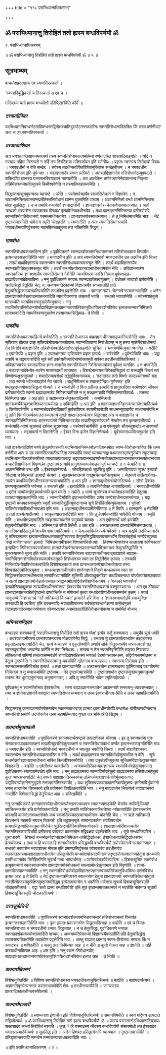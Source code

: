 +++
title = "११८ पराभिध्यानाधिकरणम्"

+++


## ॐ पराभिध्यानात्तु तिरोहितं ततो ह्यस्य बन्धविपर्ययौ ॐ

२. पराभिध्यानाधिकरणम्

॥ ॐ पराभिध्यानात्तु तिरोहितं ततो ह्यस्य बन्धविपर्ययौ ॐ ॥ ५ ॥

## **सूत्रभाष्यम्**

बन्धमोक्षप्रदत्वात्स एव स्वप्नतिरस्कर्ता ।

‘स्वप्नादिबुद्धिकर्ता च तिरस्कर्ता स एव च ।

तदिच्छया यतो ह्यस्य बन्धमोक्षौ प्रतिष्ठिता’विति कौर्मे ॥

### ***तत्त्वप्रदीपिका***

यदभिध्याननिबन्धनोऽनादिबन्धस्तद्विमोक्षश्चातिदुरापोऽनन्तकालीनः स्वप्नतिरोधानादिशक्तिः किं तस्य वर्णनीया? अतः स एव स्वप्नतिरस्कर्ता ।

### ***तत्त्वप्रकाशिका***

अत्र भगवत्प्राप्तिसाधनभक्त्यर्थं तस्य स्वप्नतिरोधायकत्वमहिम्नो वर्णनादस्ति शास्त्रादिसङ्गतिः । यदि न तस्यायं महिमा निरूप्यते न तर्हि तत्र निरतिशया भक्तिर्जायत इति वर्णनीयः । प्रकृतः स्वप्नस्य तिरोभावो विषयः । भगवदधीनो न वेति सन्देहः । सर्वस्य तदधीनत्वोक्तिर्विशेषानुक्तिश्च सन्देहबीजम् । न भगवदधीनः स्वप्नतिरोभाव इति पूर्वः पक्षः । बाह्याज्ञानादेव स्वप्नः प्रतीयते । अतस्तद्विज्ञानादेव तत्तिरोभावोऽप्युपपद्यते । शक्तिर्ह्येषा ज्ञानस्य यत्समानविषयाज्ञानं नाशयतीति । अत आलोकेन तमोवज्ज्ञानेनैवाज्ञानस्य निवृत्त्या तन्निमित्तस्वप्नप्रतीत्युपरमे किमीश्वरेणेति न तस्यातिमाहात्म्यमिति ।

सिद्धान्तयत्सूत्रमुपन्यस्य व्याचष्टे ॥ परेति ॥ परमेश्वरेच्छयैव स्वप्नतिरोधानं न विज्ञानेन । न चाज्ञाननिमित्तत्वात्स्वप्नप्रतीतेस्तत्तिरोधानं ज्ञानेन युक्तमिति वाच्यम् । अज्ञाननिमित्तो बन्धो ज्ञाननिमित्तश्च मोक्षः सुप्रसिद्धः । न च तथापि बन्धमोक्षौ ज्ञानाद्यधीनौ । ज्ञानाज्ञानयोर-चेतनत्वेनास्वातन्त्र्यात् । अतो ‘बन्धको भवपाशेन भवपाशाच्च मोचकः’ इत्यादेर्भगवदधीनावेव । तथा ज्ञानाज्ञाननिमित्ततया प्रतीतयोरपि स्वप्नाविर्भावतिरोधानयोः परमात्माधीनत्वमेव । ज्ञानाज्ञानयोरस्वातन्त्र्यात् । ते तु निमित्तमात्रमिति भावः । नेदं दृष्टान्तमात्रमिति भावेनात्र स्मृतिं चोदाहरति ॥ स्वप्नादीति ॥ अतः स्वप्नतिरोधानस्यापि भगवदधीनत्वसिद्धेस्तस्य महामहिमत्वाद्युक्ता तत्र भक्तिरिति सिद्धम् ।

### ***भावबोधः***

स्वप्नतिरोधायकत्वमहिम्न इति ॥ पूर्वाधिकरणे स्वप्नप्रदर्शकत्वमभिधायानन्तरं तत्तिरोभावकत्वं विचार्यत इत्यनन्तरसङ्गतिरिति भावः ॥ भगवदधीन इति ॥ अत्र स्वप्नतिरोभावो भगवदनधीन उत तदधीन इति चिन्ता । तदर्थं बाह्यविज्ञानस्य स्वातन्त्र्येण स्वप्नतिरोधायकत्वमस्त्युत नेति । तदर्थं बाह्यविज्ञानस्यैव स्वाप्नप्रतीतिहेतुत्वमस्त्युत नेति । तदर्थं बन्धमोक्षयोरज्ञानज्ञानाधीनत्वमेवोत नेति । अविज्ञानमात्रेण स्वप्नप्रतीत्या ज्ञानशक्त्यैव स्वप्नतिरोधानं नेशेनेति न्यायविवरणं मनसि निधाय पूर्वपक्षमाह– बाह्याविज्ञानादेवेत्यादिना ॥ ननु पूर्वाधिकरणे भगवतः स्वप्नप्रदर्शकत्वमुक्तम् । यथोक्तं भाष्यादौ दर्शयतीति । अतोऽसिद्धो हेतुरिति चेत्, न; अन्वयव्यतिरेकाभ्यां विज्ञानस्यैव स्वप्नप्रतीतिं प्रति हेतुत्वसिद्धेस्तदप्यसंप्रतिपन्नमिति तदाक्षेपेण प्रवृत्तेरिति भावः । ज्ञानाज्ञानयोर-चेतनत्वेनास्वातन्त्र्यादिति ॥ अनेन ज्ञानाज्ञानयोर्जडत्वादस्वातन्त्र्यादिति न्यायविवरणांश उक्तार्थो भवति ॥ बन्धको भवपाशेनेति ॥ सर्वस्येशहेतुत्वे मानाच्चेति न्यायविवरणानुसारेणैवमुक्तम् । ननु तदाविर्भावतत्तिरोधानयोर्बाह्याविज्ञानतज्ज्ञानान्वयव्यतिरेकानुविधायित्वदर्शनविरोध
इत्यतस्तन्मात्रनिमित्तत्वे मानाभावादिति न्यायविवरणानुसारेण तस्यान्यथासिद्धिमाह– ते त्विति ॥

### ***भावदीपः***

स्वप्नतिरोधायकत्वमहिम्नो वर्णनादिति ॥ स्वप्नतिरोधानस्य बाह्यज्ञानाधीनत्वशङ्कानिरासेनेति भावः । तेन सृष्टिराह हीत्यत्र प्राक् सृष्टिपदेनोपलक्षणतयोपात्तः स्वाप्नविषयाणां निरोधोऽस्तु न तु तस्य सृष्टेरिवेशाधीनत्वं तेन विनापि बाह्यज्ञानेनैव तन्निरोधोपपत्तेरित्याक्षेपात्पूर्वसङ्गतिः सूचिता । भक्त्यर्थमित्युक्तं व्यनक्ति ॥ यदीति ॥ एवमग्रेऽपि ॥ प्रकृत इति ॥ उपलक्षणतया सृष्टिपदेन प्रकृत इत्यर्थः ॥ सर्वस्येति ॥ पूर्वनयेष्विति भावः । यद्वा तत्रापि च तद्व्यापारादिति सूत्रे सर्वं प्रवर्तयतीत्यादिभाष्योक्तश्रुतौ सर्वस्य तदधीनत्वोक्तिरित्यर्थः । अविज्ञानमात्रेण स्वप्नप्रतीत्या ज्ञान-शक्त्यैव स्वप्नतिरोधानं नेशेनेत्यन्यत्रोक्तं पूर्वपक्षं व्यनक्ति ॥ न भगवदिति ॥ बाह्याज्ञानादेवेत्येव-कारेण मात्रशब्दार्थो व्याख्यातः । हिशब्देनान्वयव्यतिरेकप्रसिद्धत्वं वा यच्चक्षुषि स्थितं रूपं विष्णोश्चक्षुस्तदुच्यते । शब्दादेरप्यापरोक्ष्ये तद्धेतुर्विश्वनामकम् । ‘तद्गतस्य ततो विष्णोः कण्ठस्थानागमो यदा । तदा स्वप्नो भवेज्जाग्रद्दर्शनं नैव जायते । चक्षुर्निमीलनं च स्यात्सर्वेन्द्रिय-गुणैस्सह’ इति षष्ठबृहद्भाष्योक्तप्रसिद्धत्वं वोच्यते । न स्वप्नोऽपि तं विना प्रतीयत इत्यादिना प्रागुक्तदिशा परमेश्वरेण जीवस्य प्रतीयमानोऽपि स्वप्नो बाह्याज्ञानादेव निमित्तात्प्रतीयते न तु तज्ज्ञानान्नापि निमित्तान्तरादित्यर्थः । ततश्च किमित्यत आह ॥ अत इति ॥ अज्ञानमात्र-हेतुकत्वादित्यर्थः । कथमित्यतो ज्ञानशक्त्यैवेत्युक्तशक्तिपदतात्पर्यमाह ॥ शक्तिर्हीति ॥ अत इति ॥ ज्ञानस्याज्ञाननिवृत्तावन्यानपेक्षत्वादित्यर्थः ॥ किमीश्वरेणेति ॥ स्वाप्नार्थप्रदर्शनादिकार्यं कुर्वन्नपीश्वरः स्वयमीश्वरोऽपि साधनान्युपादायैव साध्यमार्जयति न तु तानि विनापीत्यर्थस्य तदनन्यत्वनये युक्तेः शब्दान्तराच्चेत्यत्र सिद्धत्वाद् अत्र च बाह्यज्ञानेन च स्वप्नप्रतीतिनिमित्तस्या-ज्ञानस्यापगमे निमित्ताभावादेव तत्प्रतीत्युपरमोपपत्तौ नेश्वरेण तत्र कृत्यमस्तीत्यर्थः । बन्धेत्यादि-भाष्यं सूत्रारूढं दर्शयन् सूत्रार्थमाह ॥ परमेश्वरेच्छयैवेति ॥ स एवेत्युक्तेः सौत्रस्तुशब्दोऽ-वधारणार्थो व्याख्यातः । तद्व्यावर्त्यं न विज्ञानेनेति ॥ ईश्वर विना कृतेन विज्ञानेनेत्यर्थः । पूर्वस्मात्संध्यमित्यनुवर्तत इति भावः ।

ततो ह्यस्येत्यादिशेषं भाष्ये हेतुतयोपात्तमपि यदभिध्याननिबन्धनोऽनादिबन्धमोक्षः स्वप्न-तिरोधानशक्तिः किं तस्य वर्णनीया अतः स एव स्वप्नतिरस्कर्तेत्यादिना तत्त्वप्रदीपे स्पष्टं व्याख्यानाद्वा वक्ष्यमाणस्मृत्यनुरोधेन स्फुटत्वाद्वा तदभिध्यानादित्यत्रोक्तरीत्या व्याख्यातप्रायत्वाद्वा तद्व्याख्यानमप्रदर्श्यान्यत्रोक्तज्ञानाज्ञानास्वातन्त्र्यरूपहेत्वन्वयाय बन्धादेरीशाधीनत्वं विवृण्वन्नेव दृष्टान्तपरतयापि प्रागुक्तव्यावर्त्यशङ्कापूर्वं व्याचष्टे ॥ न चेत्यादिना ॥ अज्ञाननिमित्तो बन्ध इति ॥ ईश्वराज्ञानेत्यर्थः । सौत्रहिशब्दार्थः सुप्रसिद्ध इति । ‘अनादिमायया सुप्तः’ इत्यादौ ‘विद्यया च विमुच्यते’ इत्यादौ चेत्यर्थः । सुतरामस्वातन्त्र्यं वक्तुमचेतनत्वेनेत्युक्तम् । चेतनत्वे कर्तेत्यत्रोक्त-न्यायेन कथञ्चिदीशाधीनस्वातन्त्र्यसम्भवादिति ॥ अत इति ॥ ज्ञानाद्यधीनत्वायोगादित्यर्थः । सौत्रो हिशब्दः प्रमाणसूचकश्चेति भावेनाह ॥ बन्धको इति ॥ इत्यादेरिति ॥ तत्वनिर्णयोक्त-वाक्यादित्यर्थः ॥ भगवदधीनावेवेति ॥ एतेन भाष्योक्तहेतुसमर्थनमपि कृतं भवति ॥ तथेति ॥ भाष्ये सूत्रांशस्य बन्धमोक्षप्रदत्वादिति हेतुतया व्याख्यानमुपलक्षणमिति भावः । स्वप्नाविर्भावेति दृष्टान्तत्वेनोक्तिः प्रागेव तस्येशाधीनत्वसमर्थनात् । यद्वा दृष्टान्ते बन्धपदस्याप्युक्तेः स्मृतौ स्वप्नादिबुद्धीत्युपादानाच्च सूत्रे तिरोहितमित्युपलक्षणम् । पूर्वपक्षे चाविर्भावस्यापीशाधीनत्वाक्षेप इति भावः । अज्ञानाद्यधीनत्वप्रतीतेर्गतिमाह ॥ ते त्विति ॥ ज्ञानज्ञाने ॥ नेदमिति ॥ ततो ह्यस्येत्यादीत्यर्थः । स्वकृतव्याख्यानदिशेति भावः । किं तु हेत्वर्पकमपीति भावेनेति योज्यम् ॥ स्मृतिं चेति ॥ बन्धमोक्षप्रदत्वादिति स्वकृतव्याख्यानेन समुच्चये चशब्दः । अत एवोत्तरार्धे यतो ह्यस्येति हेतुत्वेनोक्तिरिति भावः । अस्मिन् पक्षे सौत्रो हिर्हेतौ ॥ अत इति ॥ अस्वतन्त्रतया ज्ञानादेर्निमित्तमात्रत्वात् । अनादिबन्धादिदातृत्वेनेशस्यैव शक्तत्वादित्यर्थः । न केवलमाविर्भाव-स्येत्यपेरर्थः । अत्र यद्यपि तदभिध्यानादेव तु तल्लिङ्गात्स इत्यत्रानादिबन्धलयकर्तुरीश्वरस्य कैमुत्यसिद्धविश्वलयसामर्थ्येन विश्वसंहर्तृत्वं तस्यैवेत्युक्त्वा ‘रुद्रो माविशान्तकः’ इत्यादेः ‘निमित्तमात्रमीशस्य विश्वसर्गनिरोधयोः । हिरण्यगर्भश्शर्वश्च कालाख्या रूपिणस्तव’ इत्यादिना निमित्तमात्रपरत्वोक्त्या ज्ञानादेर्जडत्वेनात्यन्तपारतन्त्र्यान्निमित्तमात्रत्वं कैमुत्यसिद्धमिति न पुनरस्यारम्भो युक्त इति भाति । तथापि स्वप्नाविर्भावस्य बाह्याज्ञानाधीनत्वाद्बाह्यज्ञाने चाज्ञान-रूपनिमित्तनाशेनाविर्भावरूपकार्यस्यानुदये तिरोधानस्य स्वत एव सिद्धेर्नेशेन कृत्यम् । तस्यापि निमित्तापेक्षयैवाविर्भावकत्वादिति विशेषशङ्कायां तथा प्राग्बन्धलयस्येशाधीनत्वोक्त्या तस्य विश्वसंहर्तृत्वोक्तिरयुक्ता । बन्धस्याज्ञानाधीनत्वेन ज्ञानेनाज्ञाने निवृत्ते बन्धलयस्य स्वत एव सिद्धेस्तस्येश्वरानधीनत्वात् तस्याभिध्यानादिति श्रुतिरपि औत्याद्युक्तदिशा कथञ्चिदन्यथा योज्येत्यप्याशङ्कायां च सत्यां ज्ञानाज्ञानयोर्जडत्वेनास्वातन्त्र्याद्वन्धमोक्षयोर्द्वयोरपीशाधीनत्वमेव । ‘बन्धको भवपाशेन’ इत्यादेरित्याद्युक्त्या तस्यापीशाधीनत्वोक्त्या ईश्वरस्यैव स्वप्नतिरोधायकत्वं वक्तुमस्यारम्भः । अत एव टीकायां ज्ञानाद्यस्वातन्त्र्यहेतोर्दृष्टान्ते दार्ष्टान्तिके च संयोजनं कृत्वा बन्धादेरपीशाधीनत्वसमर्थनं कृतम् । उक्तं चानुभाष्ये जिज्ञासानये ‘नर्ते त्वत्क्रियते किञ्चन’ इत्यादेर्न हरिं विना । ‘ज्ञानस्वभावतोऽपि स्यान्मुक्तिः कस्याऽपि हि क्वचित्’ इति यज्जन्मादि-नयादावीश्वरस्य सर्वसंहारबन्धमोक्षाणां कर्तृत्वमुक्तं तदत्राज्ञानादेरस्वातन्त्र्योक्त्या एकेश्वरात्स्वा-प्नार्थतत्प्रतीतितिरोधायनोक्त्या च समर्थितं बोध्यम् ।

### ***अभिनवचन्द्रिका***

बन्धग्रहणं शक्यमकर्त्तुं ‘पराऽभिध्यानात्तु तिरोहितं ततो ह्यस्य मोक्ष’ इत्येव कर्तुं शक्यत्वात् । लघुचैवं सूत्रं भवति । अवश्यज्ञापनीयस्य ज्ञानास्वातन्त्र्यस्य मोक्षग्रहणेनैव सिद्धेः । बन्धस्य तु ज्ञानकार्यत्वाभावेन तद्ग्रहणस्य प्रकृताऽसङ्गतत्वादिति चेत्, सत्यं बन्धग्रहणं न पृकृतोपयोगि तथापि लोके पितुरन्यस्यैव मारकत्वदर्शनात् स्वाप्नपुत्रादीनां भगवानेव कर्तेति न तेषां निरोधकः । ततश्च न तेन स्वप्ननिवृत्तिरिति शङ्का निरासाय लौकिकानां रागिणां तथात्वासम्भवेऽपि रागादिदोषरहितस्य भगवतो देहयोगरूपबन्धस्य, तद्वियोगरूपमोक्षस्य च हेतुत्वं दृष्टमेवेति न स्वप्ननिरोधकत्वमनु-पपन्नमिति द्योतनाय बन्धग्रहणम् । स्वप्नस्य तिरोभाव इति । स्वप्नज्ञानसन्ततिविच्छेद इत्यर्थः ॥ तथा ज्ञानाऽज्ञानेति ॥ अल्पाच्तरत्वेन ज्ञानशब्दस्य पूर्वनिपाताद् यथायोगमेव निमित्तत्वं न तु यथाक्रममिति द्रष्टव्यम् ॥ नेदं दृष्टान्तमात्रमिति ॥ दृष्टान्तशब्देन दृष्टान्तयुक्तमनुमानमुच्यते ततश्च नेदं धूमाद्यनुमानवद् अनुमानमात्रम् । अपि तु स्मार्तमिति भावेन स्मृतिमाहेत्यर्थः ।

पूर्वपक्षस्तु न स्वप्नतिरोभाव ईश्वराधीनः । तस्य बाह्याऽज्ञानजन्यत्वेन अज्ञाननाशे सन्तत्यनु-त्पादसम्भवात् । तथा च ज्ञानेनाऽज्ञानविनाशद्वारा स्वप्नतिरोभावसम्भवान् न तस्य ईश्वराधीनत्व-मिति न तस्य महामहिमत्वमिति ।

सिद्धान्तस्तु ज्ञानाऽज्ञानयोरचेतनत्वेन स्वातन्त्र्याभावाज् ज्ञानाऽ ज्ञानाधीनयोरपि बन्धमोक्ष-योरीश्वराधीनत्वात् स्वप्ननिरोधस्यापि तदधीनत्वेन तस्य महामहिमत्वाद् युक्ता तत्र भक्तिरिति सिद्धम् ।

### ***वाक्यार्थमुक्तावली***

स्वप्नतिरोधायकत्वेति ॥ पूर्वाधिकरणे स्वाप्नपदार्थस्रष्टृत्वं तत्प्रदर्शकत्वं चोक्तम् । इह तु स्वप्नार्थानां पुनः संस्कारतापादकत्वलक्षणं तत्प्रतीत्युपरतिहेतुत्वलक्षणं च स्वप्नतिरोधायकत्वं वर्ण्यत इत्यनन्तरसङ्गतिरिति भावः ॥ भगवदधीन इति ॥ स्वप्नतिरोधानो भगवदधीनो न भवत्युत भवतीति चिन्ता । तदर्थं बाह्यविज्ञानस्य स्वातन्त्र्येण स्वप्नतिरोधायकत्वमस्ति न वेति । तदर्थं बाह्याज्ञानस्य स्वप्नाविर्भावहेतुत्वमस्ति न वेति । सूत्रे बन्धमोक्षयोरज्ञानज्ञानाधीनत्वं नास्ति किन्त्वीश्वरस्यैवेति । तथा प्रकृतेऽपीत्युक्त्या सूचितमविज्ञानेत्युक्तन्यायं विशदयति ॥ बाह्येति ॥ एवेतीश्वरं व्यावर्तयति । अन्वयव्यतिरेकाभ्यामज्ञानस्य स्वप्नाविर्भावहेतुत्वावगमात् पूर्वाधिकरण-स्याप्ययमेवाक्षेप इति भावः । ननु बाह्याज्ञानस्य स्वप्नाविर्भावहेतुत्वे बाह्यज्ञानस्य तत्तिरोधानहेतुत्वं कुतः व्याप्त्यभावादिति चेत् स्वप्नो बाह्यज्ञानतिरस्कार्यस् तन्निवर्त्यबाह्याज्ञानेनाविर्भूयमानत्वाद् यद्यन्निवर्त्याज्ञानेनानुभूयते तत्तज्ज्ञानतिरस्कार्यम् । यथा शुक्तित्वप्रकारकज्ञाननिवर्त्यशुक्त्य-ज्ञानेनाविर्भूयमानो भ्रमस् तज्ज्ञानेन तिरस्कार्य इति प्रयोगस्य विवक्षितत्वादिति भावः । ननु बाह्यज्ञानेन निवर्त्यत्वं बाह्याज्ञानस्य नास्तीति विशेषणासिद्धो हेतुरित्यत आह ॥ शक्तिर्ह्येषेति ॥

ननु जन्माधिकरणे ज्ञानाज्ञानस्येशाधीनत्वस्योक्तत्वात्कथमत्र स्वातन्त्र्यशङ्केति चेत्तदेव क्वचिद्विविच्यते क्वचित्समर्थ्यत इति प्रागेवोक्तत्वादिति । ननु तथापि व्यतिरेकानवस्थितेश्चा-नपेक्षत्वादिति ईश्वरमन्तरेण कस्यापि कर्मणोऽनवस्थानोक्तेः कथं स्वप्नतिरस्कारस्यान्याधीनत्व-चोदनेति चेन्न । ‘न ऋते त्वत्क्रियते किञ्चनारे महामर्कं मघवन् चित्रमर्च’ इति तदुपात्तश्रुतेः सामान्याकारेण सर्वविषयत्वेन प्रत्यक्षसिद्धव्याप्तिकानुमानविरोधेन श्रुतेरेतद्व्यतिरिक्तविषयत्वोपपत्तेः । ज्ञानाज्ञानयोरीशजन्यत्वेन स्वप्नतिरस्काराविर्भावौ प्रतीशस्य परंपरया कारणत्वेन तद्विवक्षया प्रवृत्तेश्चेति भावः । सूत्रे सन्ध्यमित्यस्ति । तुरवधारणे । हिशब्दो बन्धमोक्षयोर्ज्ञानाज्ञाननिमित्तत्व-प्रसिद्धिद्योतकः, ईशाधीनत्वप्रसिद्धिद्योतकश्च, हेत्वर्थकश्च । तथा च हि यस्मात् हि ज्ञानाधीनत्वेन प्रसिद्धावपि बन्धविपर्ययौ तयोरचेतनत्वेनास्वातन्त्र्यात् । बन्धको भवपाशेन भवपाशाच्च मोचक इति प्रमाणप्रसिद्धेस्तत एवेश्वरादेव तदधीनावेव यतस्ततस्तस्माज्ज्ञानाज्ञानाधीनत्वेन प्रसिद्धयोरपि बन्धमोक्षयोस्तदधीनत्वात्तद्दृष्टान्तेनास्वातन्त्र्यहेतुना सन्ध्यमपि पराभिध्यानादेव तिरोहितमिति सूत्रार्थं मत्वा भाष्यार्थमाह ॥ परमेश्वरेच्छयैवेत्यादिना ॥ हिशब्दसूचितं स्वतोबोध इत्युक्तन्यायं स्वतःस्वातन्त्र्येण ज्ञानाज्ञानयोरबोधकत्वं स्वल्पप्रबोधहेतुत्वाभाव इति विवृणोति ॥ ज्ञाना-ज्ञानयोरस्वातन्त्र्यादिति ॥ ननु स्वप्नतन्निरोधयोर्बाह्याविज्ञानतज्ज्ञानान्वयव्यतिरेकानुविधायित्व-दर्शनविरोध इत्यत आह ॥ ते त्विति ॥ नेदं दृष्टान्तमात्रमित्यस्य स्वातन्त्र्येण हेतुना ज्ञानाज्ञानयोः स्वप्नतत्तिरोधानहेतुत्वं नास्तीत्येतदस्मदुत्प्रेक्षितदृष्टान्तमसिद्धम् इत्येतावन्मात्रेण न भवतीति भावेनात्र सूत्रार्थे हिशब्दसूचितस्मृतिं चोदाहरतीत्यर्थः । यद्वा ‘ततो ह्यस्य बन्धविपर्ययौ’ इति सूत्रं दृष्टान्तमात्रकथनपरं न भवतीति भावेनात्र सूत्रार्थे हिशब्दसूचितस्मृतिं चोदाहरतीत्यर्थः ।

### ***तत्त्वसुबोधिनी***

स्वप्नतिरोधायकत्वेति ॥ पूर्वाधिकरणे स्वप्नप्रदर्शकत्वमभिधायानन्तरं तत्तिरोभावकत्वं विचार्यत इत्यनन्तरसङ्गतिरिति भावः । कुत इत्यतः प्रकारान्तरेण सिद्धत्वादित्याह ॥ बाह्येति ॥ एवं च विमतः स्वप्नतिरोभावः न भगवदधीनो ऽन्यतः सिद्धत्वात् । न च हेतुरसिद्धः, पूर्वाधिकरणे भगवतः स्वप्नप्रदर्शकत्वस्योक्तत्वादिति वाच्यम् । अन्वयव्यतिरेकाभ्यां विज्ञानस्यैक्यप्रतीतिं प्रति हेतुत्वसिद्धेस् तदप्यसम्प्रतिपन्नमिति तदाक्षेपेण प्रवृत्तेरिति भावः । अस्तु बाह्याज् ज्ञानात् स्वप्न-तिरोभावः भगवतः किं न स्यादत्राह ॥ शक्तिर्हीति ॥ अस्तु ततः किमित्यत आह ॥ न चेति ॥ कुतो नेत्यत आह ॥ ज्ञानेति ॥ तर्हि कस्याधीनावित्यत आह ॥ अत इति ॥ ननु स्वप्न-तिरोधानयोर् बाह्याज्ञानतज्ज्ञानान्वयव्यतिरेकानुविधायित्वदर्शनविरोध इत्यत आह ॥ ते त्विति ॥

### ***वाक्यार्थविवरणं***

विशेषानुक्तिरिति ॥ विशिष्य स्वप्नतिरोधानस्य भगवदधीनत्वानुक्तिरित्यर्थः ॥ बाह्येति ॥ बाह्यपदार्थेत्यर्थः । अज्ञाननिवृत्त्येत्यनन्तरं कारणाभावादेवेति शेषः ॥ तदधीनत्वस्यैवेति ॥ जागरणस्य प्रातरादिकालाधीनत्वस्यैवेत्यर्थः ।

### ***वाक्यार्थमञ्जरी***

विशेषानुक्तिरिति ॥ स्वाप्ननाश ईशाधीन इति विशिष्यानुक्तिरित्यर्थः ॥ समानविषयेति ॥ स्वयं यद्विषय उत्पद्यते तद्विषयेत्यर्थः ॥ ॐ पराभिध्यानात्तु तिरोहितं ततो ह्यस्य बन्धविपर्ययौ ॐ ॥ परस्य परमात्मनोऽभिध्यानादिच्छायाः सकाशादेव सन्ध्यं तिरोहितं नश्यति । कुतः ? हि यस्मादस्य जीवस्य बन्धविपर्ययौ संसारमोक्षौ तत ईश्वरादेव भवतस्तस्मादेवेत्यर्थः ॥ सुप्रसिद्ध इति ॥ अनेन हिशब्दः प्रसिद्धत्वेनापि व्याख्यातः ॥ दृष्टान्तमात्रमिति ॥ प्रतिदृष्टान्तस्यापि सम्भवेन तन्मात्रस्यासाधकत्वादिति भावः ।

॥ इति पराभिध्यानाधिकरणम् ॥ २ ॥



